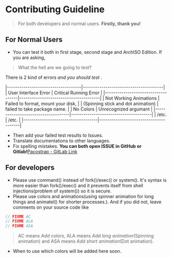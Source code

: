 # Contributing Guideline
> For both developers and normal users.
**Firstly, thank you!**

## For Normal Users
- You can test it both in first stage, second stage and ArchISO Edition.
If you are asking,

> What the hell are we going to test?

There is 2 kind of errors *and you should test* .

|------------------------------------|---------------------------------------|
|        User Interface Error        |         Critical Running Error        |
|------------------------------------|---------------------------------------|
| Not Working Animations             | Failed to format, mount your disk,    |
| (Spinning stick and dot animation) | failed to take package name.          |
| No Colors                          | Unrecognized argumant                 |
|------------------------------------|---------------------------------------|
|            /etc.                   |              /etc.                    |
|------------------------------------|---------------------------------------|

- Then add your failed test results to Issues.
- Translate documentations to other languages.
- Fix spelling mistakes.
**You can both open ISSUE in GitHub or Gitlab!**[Pacostrap - GitLab Link](https://gitlab.com/pigames3/pacostrap)

## For developers
- Please use command() instead of fork()/exec() or system(). It's syntax is more easier than fork()/exec() and it prevents itself from shell injections(problem of system()) so it is secure.
- Please use colors and animations(using spinner animation for long things and animatel() for shorter processes.). And if you did not, leave comments on your source code like
```C++
// FIXME AC 
// FIXME ALA
// FIXME ASA
```
> AC means *Add colors*, ALA means *Add long animation*(Spinning animation) and ASA means *Add short animation*(Dot animation).

- When to use which colors will be added here soon.
